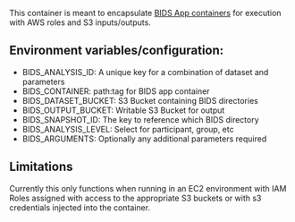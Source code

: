 This container is meant to encapsulate [BIDS App containers](http://bids-apps.neuroimaging.io/) for execution with AWS roles and S3 inputs/outputs.

## Environment variables/configuration:
* BIDS_ANALYSIS_ID: A unique key for a combination of dataset and parameters
* BIDS_CONTAINER: path:tag for BIDS app container
* BIDS_DATASET_BUCKET: S3 Bucket containing BIDS directories
* BIDS_OUTPUT_BUCKET: Writable S3 Bucket for output
* BIDS_SNAPSHOT_ID: The key to reference which BIDS directory
* BIDS_ANALYSIS_LEVEL: Select for participant, group, etc
* BIDS_ARGUMENTS: Optionally any additional parameters required

## Limitations
Currently this only functions when running in an EC2 environment with IAM Roles assigned with access to the appropriate S3 buckets or with s3 credentials injected into the container.
